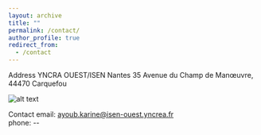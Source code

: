 ```yaml
---
layout: archive
title: ""
permalink: /contact/
author_profile: true
redirect_from:
  - /contact
---
```


Address
YNCRA OUEST/ISEN Nantes
35 Avenue du Champ de Manœuvre, 
44470 Carquefou

![alt text][logo]

[logo]: https://github.com/ayoubkarine/ayoubkarine.github.io/blob/master/_pages/logo-iSEN-Nantes-ingenieur-400.jpg "ISEN"

Contact
email: ayoub.karine@isen-ouest.yncrea.fr  
phone: --
